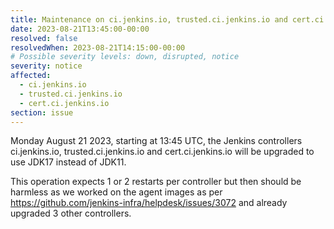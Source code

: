 ```yaml
---
title: Maintenance on ci.jenkins.io, trusted.ci.jenkins.io and cert.ci.jenkins.io
date: 2023-08-21T13:45:00-00:00
resolved: false
resolvedWhen: 2023-08-21T14:15:00-00:00
# Possible severity levels: down, disrupted, notice
severity: notice
affected:
  - ci.jenkins.io
  - trusted.ci.jenkins.io
  - cert.ci.jenkins.io
section: issue
---
```


Monday August 21 2023, starting at 13:45 UTC, the Jenkins controllers ci.jenkins.io, trusted.ci.jenkins.io and cert.ci.jenkins.io will be upgraded to use JDK17 instead of JDK11.

This operation expects 1 or 2 restarts per controller but then should be harmless as we worked on the agent images as per <https://github.com/jenkins-infra/helpdesk/issues/3072> and already upgraded 3 other controllers.
